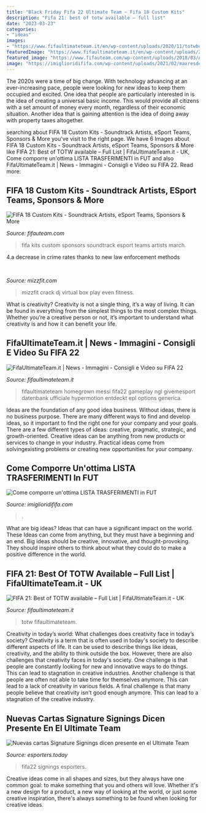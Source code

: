```yaml
---
title: "Black Friday Fifa 22 Ultimate Team ~ Fifa 18 Custom Kits"
description: "Fifa 21: best of totw available – full list"
date: "2023-03-23"
categories:
- "ideas"
images:
- "https://www.fifaultimateteam.it/en/wp-content/uploads/2020/11/totwbest.jpg"
featuredImage: "https://www.fifaultimateteam.it/en/wp-content/uploads/2020/11/totwbest.jpg"
featured_image: "https://www.fifauteam.com/wp-content/uploads/2018/03/A1309-26.jpg"
image: "https://imiglioridififa.com/wp-content/uploads/2021/02/maxresdefault-3.jpg"
---
```



The 2020s were a time of big change. With technology advancing at an ever-increasing pace, people were looking for new ideas to keep them occupied and excited. One idea that people are particularly interested in is the idea of creating a universal basic income. This would provide all citizens with a set amount of money every month, regardless of their economic situation. Another idea that is gaining attention is the idea of doing away with property taxes altogether.

	

		
searching about FIFA 18 Custom Kits - Soundtrack Artists, eSport Teams, Sponsors &amp; More you've visit to the right page. We have 6 Images about FIFA 18 Custom Kits - Soundtrack Artists, eSport Teams, Sponsors &amp; More like FIFA 21: Best of TOTW available – Full List | FifaUltimateTeam.it - UK, Come comporre un&#039;ottima LISTA TRASFERIMENTI in FUT and also FifaUltimateTeam.it | News - Immagini - Consigli e Video su FIFA 22. Read more:
		
    
## FIFA 18 Custom Kits - Soundtrack Artists, ESport Teams, Sponsors &amp; More

<img loading=lazy src="https://www.fifauteam.com/wp-content/uploads/2018/03/A1309-26.jpg" onerror="this.onerror=null;this.src='https://tse4.mm.bing.net/th?id=OIP.CRxWRA6feaRiAqk3CSBKrwHaGB&amp;pid=15.1';" alt="FIFA 18 Custom Kits - Soundtrack Artists, eSport Teams, Sponsors &amp; More">

_Source: fifauteam.com_

>fifa kits custom sponsors soundtrack esport teams artists march. 

	

4.a decrease in crime rates thanks to new law enforcement methods

    
## 

<img loading=lazy src="http://mizzfit.com/Public/Files/post/bianca_jade_quarterly_subscription_box_fitness_e34e6fdcae.jpg" onerror="this.onerror=null;this.src='https://tse4.mm.bing.net/th?id=OIP.GmBFO1--zavRAXuEwWNTUgHaE5&amp;pid=15.1';" alt="">

_Source: mizzfit.com_

>mizzfit crack dj virtual box play even fitness. 

	

What is creativity?
Creativity is not a single thing, it’s a way of living. It can be found in everything from the simplest things to the most complex things. Whether you’re a creative person or not, it’s important to understand what creativity is and how it can benefit your life.

    
## FifaUltimateTeam.it | News - Immagini - Consigli E Video Su FIFA 22

<img loading=lazy src="https://www.fifaultimateteam.it/wp-content/uploads/2021/07/cover-fifa-22-generica-ufficiale.jpg" onerror="this.onerror=null;this.src='https://tse3.mm.bing.net/th?id=OIP.3DZqboSycOj1o63nLzUu-gHaEK&amp;pid=15.1';" alt="FifaUltimateTeam.it | News - Immagini - Consigli e Video su FIFA 22">

_Source: fifaultimateteam.it_

>fifaultimateteam homegrown messi fifa22 gameplay ngl givemesport datenbank ufficiale hypermotion entdeckt epl options generica. 

	

Ideas are the foundation of any good idea business. Without ideas, there is no business purpose. There are many different ways to find and develop ideas, so it important to find the right one for your company and your goals. There are a few different types of ideas: creative, pragmatic, strategic, and growth-oriented. Creative ideas can be anything from new products or services to change in your industry. Practical ideas come from solvingexisting problems or creating new opportunities for your company.

    
## Come Comporre Un&#039;ottima LISTA TRASFERIMENTI In FUT

<img loading=lazy src="https://imiglioridififa.com/wp-content/uploads/2021/02/maxresdefault-3.jpg" onerror="this.onerror=null;this.src='https://tse3.mm.bing.net/th?id=OIP.V2cy3jx7F1Pz1jqD5XcqIgHaEK&amp;pid=15.1';" alt="Come comporre un&#039;ottima LISTA TRASFERIMENTI in FUT">

_Source: imiglioridififa.com_

>. 

	

What are big ideas? Ideas that can have a significant impact on the world. These Ideas can come from anything, but they must have a beginning and an end. Big ideas should be creative, innovative, and thought-provoking. They should inspire others to think about what they could do to make a positive difference in the world.

    
## FIFA 21: Best Of TOTW Available – Full List | FifaUltimateTeam.it - UK

<img loading=lazy src="https://www.fifaultimateteam.it/en/wp-content/uploads/2020/11/totwbest.jpg" onerror="this.onerror=null;this.src='https://tse4.mm.bing.net/th?id=OIP.P0vA6HRcAreQy34RvckGegHaEK&amp;pid=15.1';" alt="FIFA 21: Best of TOTW available – Full List | FifaUltimateTeam.it - UK">

_Source: fifaultimateteam.it_

>totw fifaultimateteam. 

	

Creativity in today’s world: What challenges does creativity face in today’s society?
Creativity is a term that is often used in today's society to describe different aspects of life. It can be used to describe things like ideas, creativity, and the ability to think outside the box. However, there are also challenges that creativity faces in today's society. One challenge is that people are constantly looking for new and innovative ways to do things. This can lead to stagnation in creative industries. Another challenge is that people are often not able to take time for themselves anymore. This can lead to a lack of creativity in various fields. A final challenge is that many people believe that creativity isn't good enough anymore. This can lead to a stagnation of the creative industry.

    
## Nuevas Cartas Signature Signings Dicen Presente En El Ultimate Team

<img loading=lazy src="https://esporters.today/__export/1637596823621/sites/gammers/img/2021/11/22/fifa22.jpg_554688468.jpg" onerror="this.onerror=null;this.src='https://tse2.mm.bing.net/th?id=OIP.pdn14hS5F81r7FESuqkNOQHaEK&amp;pid=15.1';" alt="Nuevas cartas Signature Signings dicen presente en el Ultimate Team">

_Source: esporters.today_

>fifa22 signings esporters. 

	

Creative ideas come in all shapes and sizes, but they always have one common goal: to make something that you and others will love. Whether it's a new design for a product, a new way of looking at the world, or just some creative inspiration, there's always something to be found when looking for creative ideas.

